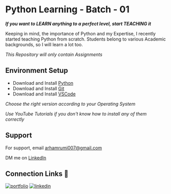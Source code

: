
# Python Learning - Batch - 01

***If you want to LEARN anything to a perfect level, start TEACHING it***

Keeping in mind, the importance of Python and my Expertise, I recently started teaching Python from scratch. Students belong to various Academic backgrounds, so I will learn a lot too.

_This Repository will only contain Assignments_
## Environment Setup

- Download and Install [Python](https://www.python.org/)
- Download and Install [Git](https://git-scm.com/)
- Download and Install [VSCode](https://code.visualstudio.com/download)

_Choose the right version according to your Operating System_

_Use YouTube Tutorials if you don't know how to install any of them correctly_

## Support

For support, email arhamrumi007@gmail.com

DM me on [LinkedIn](https://www.linkedin.com/in/arham-rumi-94769b180/)

  
## Connection Links 🔗
[![portfolio](https://img.shields.io/badge/my_portfolio-000?style=for-the-badge&logo=ko-fi&logoColor=white)](https://arham-rumi.netlify.app/)
[![linkedin](https://img.shields.io/badge/linkedin-0A66C2?style=for-the-badge&logo=linkedin&logoColor=white)](https://www.linkedin.com/in/arham-rumi-94769b180/)
